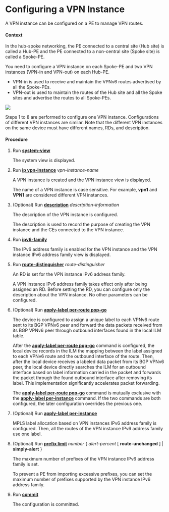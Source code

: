 Configuring a VPN Instance
==========================

A VPN instance can be configured on a PE to manage VPN routes.

#### Context

In the hub-spoke networking, the PE connected to a central site (Hub site) is called a Hub-PE and the PE connected to a non-central site (Spoke site) is called a Spoke-PE.

You need to configure a VPN instance on each Spoke-PE and two VPN instances (VPN-in and VPN-out) on each Hub-PE.

* VPN-in is used to receive and maintain the VPNv6 routes advertised by all the Spoke-PEs.
* VPN-out is used to maintain the routes of the Hub site and all the Spoke sites and advertise the routes to all Spoke-PEs.

![](../../../../public_sys-resources/note_3.0-en-us.png) 

Steps 1 to 8 are performed to configure one VPN instance. Configurations of different VPN instances are similar. Note that the different VPN instances on the same device must have different names, RDs, and description.



#### Procedure

1. Run [**system-view**](cmdqueryname=system-view)
   
   
   
   The system view is displayed.
2. Run [**ip vpn-instance**](cmdqueryname=ip+vpn-instance) *vpn-instance-name*
   
   
   
   A VPN instance is created and the VPN instance view is displayed.
   
   The name of a VPN instance is case sensitive. For example, **vpn1** and **VPN1** are considered different VPN instances.
3. (Optional) Run [**description**](cmdqueryname=description) *description-information*
   
   
   
   The description of the VPN instance is configured.
   
   The description is used to record the purpose of creating the VPN instance and the CEs connected to the VPN instance.
4. Run [**ipv6-family**](cmdqueryname=ipv6-family)
   
   
   
   The IPv6 address family is enabled for the VPN instance and the VPN instance IPv6 address family view is displayed.
5. Run [**route-distinguisher**](cmdqueryname=route-distinguisher) *route-distinguisher*
   
   
   
   An RD is set for the VPN instance IPv6 address family.
   
   A VPN instance IPv6 address family takes effect only after being assigned an RD. Before setting the RD, you can configure only the description about the VPN instance. No other parameters can be configured.
6. (Optional) Run [**apply-label per-route pop-go**](cmdqueryname=apply-label+per-route+pop-go)
   
   
   
   The device is configured to assign a unique label to each VPNv6 route sent to its BGP VPNv6 peer and forward the data packets received from its BGP VPNv6 peer through outbound interfaces found in the local ILM table.
   
   
   
   After the [**apply-label per-route pop-go**](cmdqueryname=apply-label+per-route+pop-go) command is configured, the local device records in the ILM the mapping between the label assigned to each VPNv6 route and the outbound interface of the route. Then, after the local device receives a labeled data packet from its BGP VPNv6 peer, the local device directly searches the ILM for an outbound interface based on label information carried in the packet and forwards the packet through the found outbound interface after removing its label. This implementation significantly accelerates packet forwarding.
   
   The [**apply-label per-route pop-go**](cmdqueryname=apply-label+per-route+pop-go) command is mutually exclusive with the [**apply-label per-instance**](cmdqueryname=apply-label+per-instance) command. If the two commands are both configured, the later configuration overrides the previous one.
7. (Optional) Run [**apply-label per-instance**](cmdqueryname=apply-label+per-instance)
   
   
   
   MPLS label allocation based on VPN instances IPv6 address family is configured. Then, all the routes of the VPN instance IPv6 address family use one label.
8. (Optional) Run [**prefix limit**](cmdqueryname=prefix+limit) *number* { *alert-percent* [ **route-unchanged** ] | **simply-alert** }
   
   
   
   The maximum number of prefixes of the VPN instance IPv6 address family is set.
   
   To prevent a PE from importing excessive prefixes, you can set the maximum number of prefixes supported by the VPN instance IPv6 address family.
9. Run [**commit**](cmdqueryname=commit)
   
   
   
   The configuration is committed.